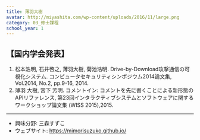 ```yaml
---
title: 薄羽大樹
avatar: http://miyashita.com/wp-content/uploads/2016/11/large.png
category: 03_修士課程
school_year: 1
---
```


## 【国内学会発表】

1. 松本浩明, 石井啓之, 薄羽大樹, 菊池浩明. Drive-by-Download攻撃通信の可視化システム. コンピュータセキュリティシンポジウム2014論文集, Vol.2014, No.2, pp.9-16, 2014.
2. 薄羽 大樹, 宮下 芳明. コメントイン: コメントを先に書くことによる新形態のAPIリファレンス, 第23回インタラクティブシステムとソフトウェアに関するワークショップ論文集 (WISS 2015),2015.

-----

- 興味分野: 三森すずこ
- ウェブサイト: <https://mimorisuzuko.github.io/>
